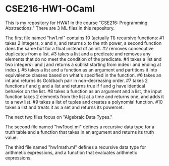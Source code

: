 # CSE216-HW1-OCaml
This is my repository for HW#1 in the course "CSE216: Programming Abstractions." There are 3 ML files in this repository.

The first file named "hw1.ml" contains 10 (actually 11) recursive functions:
#1 takes 2 integers, x and n, and returns x to the nth power, a second function does the same but for a float instead of an int.
#2 removes consecutive duplicates from a list.
#3 takes a list and a predicate and removes any elements that do no meet the condition of the predicate.
#4 takes a list and two integers i and j and returns a sublist starting from index i and ending at index j.
#5 takes a list and a function as an argument and partitions it into equivalence classes based on what's specified in the function.
#6 takes an int and returns its Goldbach pair in non-decreasing order.
#7 takes 2 functions f and g and a list and returns true if f and g have identical behavior on the list.
#8 takes a function as an argument and a list, the input function takes 2 elements from the list at a time and returns one, and adds it to a new list.
#9 takes a list of tuples and creates a polynomial function.
#10 takes a list and treats it as a set and returns its powerset.

The next two files focus on "Algebraic Data Types."

The second file named "hw1bool.ml" defines a recursive data type for a truth table and a function that takes in an argument and returns its truth value.

The third file named "hw1math.ml" defines a recursive data type for arithmetic expressions, and a function that evaluates arithmetic expressions.


